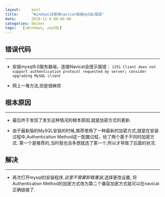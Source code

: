 ```yaml
---
layout:     post
title:      "Windows10使用navicat链接mySQL错误"
date:       2018-11-9 09:40:00
categories: Docker
tags:   [๑Windows, ๑mySQL]
---
```


## 错误代码
---

- 安装mysql8.0服务器端，连接Navicat会提示报错：
`1251 Client does not support authentication protocol requested by server; consider upgrading MySQL client`

- 网上一堆方法,但是很麻烦

## 根本原因
---

- 最后终于发现了发生这种情况的根本原因,就是加密方式的更新.

- 由于最新版的MySQL安装的时候,推荐使用了一种最新的加密方式,就是在安装过程中,Authentication Method这一配置过程，给了两个基于不同的加密方式. 第一个是推荐的,当时我也没多想就选了第一个,所以才导致了后面的状况.

## 解决
---

- 再次打开mysql的安装程序,*这里不需要卸载重装*,选择更改设置, 将Authentication Method的加密方式改为第二个兼容加密方式就可以在navicat正确链接了.
